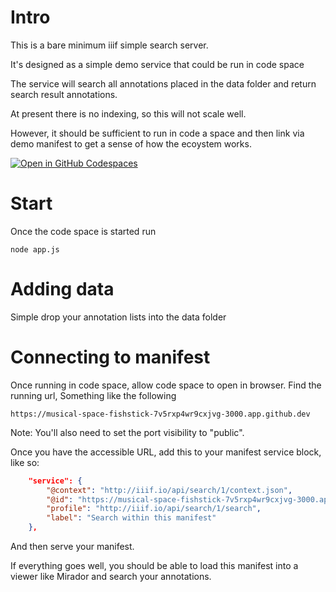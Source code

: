 # Intro

This is a bare minimum iiif simple search server.

It's designed as a simple demo service that could be run in code space

The service will search all annotations placed in the data folder and return search result annotations.

At present there is no indexing, so this will not scale well. 

However, it should be sufficient to run in code a space and then link via demo manifest to get a sense of how the ecoystem works.

[![Open in GitHub Codespaces](https://github.com/codespaces/badge.svg)](https://codespaces.new/jeffreycwitt/iiif-simple-search)

# Start

Once the code space is started run

`node app.js`

# Adding data

Simple drop your annotation lists into the data folder

# Connecting to manifest

Once running in code space, allow code space to open in browser. Find the running url, Something like the following

`https://musical-space-fishstick-7v5rxp4wr9cxjvg-3000.app.github.dev`

Note: You'll also need to set the port visibility to "public".


Once you have the accessible URL, add this to your manifest service block, like so:

```json
    "service": {
        "@context": "http://iiif.io/api/search/1/context.json",
        "@id": "https://musical-space-fishstick-7v5rxp4wr9cxjvg-3000.app.github.dev",
        "profile": "http://iiif.io/api/search/1/search",
        "label": "Search within this manifest"
    },
  ```

  And then serve your manifest.

  If everything goes well, you should be able to load this manifest into a viewer like Mirador and search your annotations.